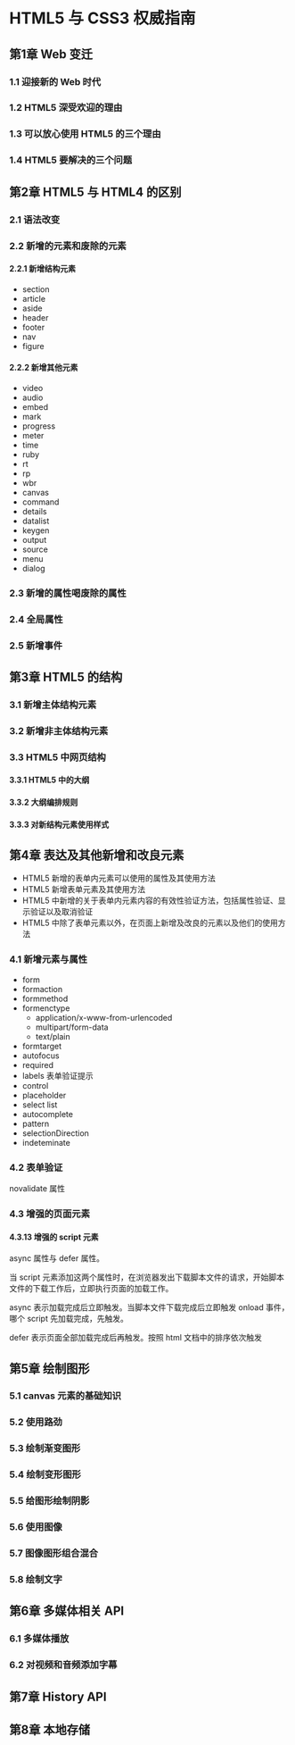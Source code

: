 # HTML5 与 CSS3 权威指南

## 第1章 Web 变迁

### 1.1 迎接新的 Web 时代

### 1.2 HTML5 深受欢迎的理由

### 1.3 可以放心使用 HTML5 的三个理由

### 1.4 HTML5 要解决的三个问题

## 第2章 HTML5 与 HTML4 的区别

### 2.1 语法改变

### 2.2 新增的元素和废除的元素

#### 2.2.1 新增结构元素

+ section
+ article
+ aside
+ header
+ footer
+ nav
+ figure

#### 2.2.2 新增其他元素

+ video
+ audio
+ embed
+ mark
+ progress
+ meter
+ time
+ ruby
+ rt
+ rp
+ wbr
+ canvas
+ command
+ details
+ datalist
+ keygen
+ output
+ source
+ menu
+ dialog

### 2.3 新增的属性喝废除的属性

### 2.4 全局属性

### 2.5 新增事件

## 第3章 HTML5 的结构

### 3.1 新增主体结构元素

### 3.2 新增非主体结构元素

### 3.3 HTML5 中网页结构

#### 3.3.1 HTML5 中的大纲

#### 3.3.2 大纲编排规则

#### 3.3.3 对新结构元素使用样式

## 第4章 表达及其他新增和改良元素

+ HTML5 新增的表单内元素可以使用的属性及其使用方法
+ HTML5 新增表单元素及其使用方法
+ HTML5 中新增的关于表单内元素内容的有效性验证方法，包括属性验证、显示验证以及取消验证
+ HTML5 中除了表单元素以外，在页面上新增及改良的元素以及他们的使用方法

### 4.1 新增元素与属性

+ form
+ formaction
+ formmethod
+ formenctype
  + application/x-www-from-urlencoded
  + multipart/form-data
  + text/plain
+ formtarget
+ autofocus
+ required
+ labels 表单验证提示
+ control
+ placeholder
+ select list
+ autocomplete
+ pattern
+ selectionDirection
+ indeteminate

### 4.2 表单验证

novalidate 属性

### 4.3 增强的页面元素

#### 4.3.13 增强的 script 元素

async 属性与 defer 属性。

当 script 元素添加这两个属性时，在浏览器发出下载脚本文件的请求，开始脚本文件的下载工作后，立即执行页面的加载工作。

async 表示加载完成后立即触发。当脚本文件下载完成后立即触发 onload 事件，哪个 script 先加载完成，先触发。

defer 表示页面全部加载完成后再触发。按照 html 文档中的排序依次触发

## 第5章 绘制图形

### 5.1 canvas 元素的基础知识

### 5.2 使用路劲

### 5.3 绘制渐变图形

### 5.4 绘制变形图形

### 5.5 给图形绘制阴影

### 5.6 使用图像

### 5.7 图像图形组合混合

### 5.8 绘制文字

## 第6章 多媒体相关 API

### 6.1 多媒体播放

### 6.2 对视频和音频添加字幕

## 第7章 History API

## 第8章 本地存储
